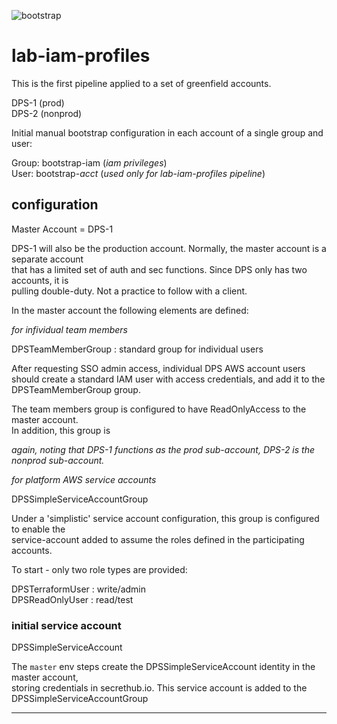 ![bootstrap](https://img.shields.io/badge/phase-bootstrap-yellow.svg?style=flat)
# lab-iam-profiles

This is the first pipeline applied to a set of greenfield accounts.  

DPS-1  (prod)  
DPS-2  (nonprod)  

Initial manual bootstrap configuration in each account of a single group and user:  

Group: bootstrap-iam  (_iam privileges_)  
User: bootstrap-_acct_ (_used only for lab-iam-profiles pipeline_)

## configuration

Master Account = DPS-1  

DPS-1 will also be the production account. Normally, the master account is a separate account  
that has a limited set of auth and sec functions. Since DPS only has two accounts, it is  
pulling double-duty. Not a practice to follow with a client.  

In the master account the following elements are defined:  

_for infividual team members_

DPSTeamMemberGroup : standard group for individual users

After requesting SSO admin access, individual DPS AWS account users should create a 
standard IAM user with access credentials, and add it to the DPSTeamMemberGroup group.  

The team members group is configured to have ReadOnlyAccess to the master account.  
In addition, this group is   

_again, noting that DPS-1 functions as the prod sub-account, DPS-2 is the nonprod sub-account._



_for platform AWS service accounts_

DPSSimpleServiceAccountGroup

Under a 'simplistic' service account configuration, this group is configured to enable the  
service-account added to assume the roles defined in the participating accounts.  

To start - only two role types are provided:  

DPSTerraformUser : write/admin  
DPSReadOnlyUser : read/test  

### initial service account

DPSSimpleServiceAccount  

The `master` env steps create the DPSSimpleServiceAccount identity in the master account,  
storing credentials in secrethub.io. This service account is added to the  
DPSSimpleServiceAccountGroup

---
